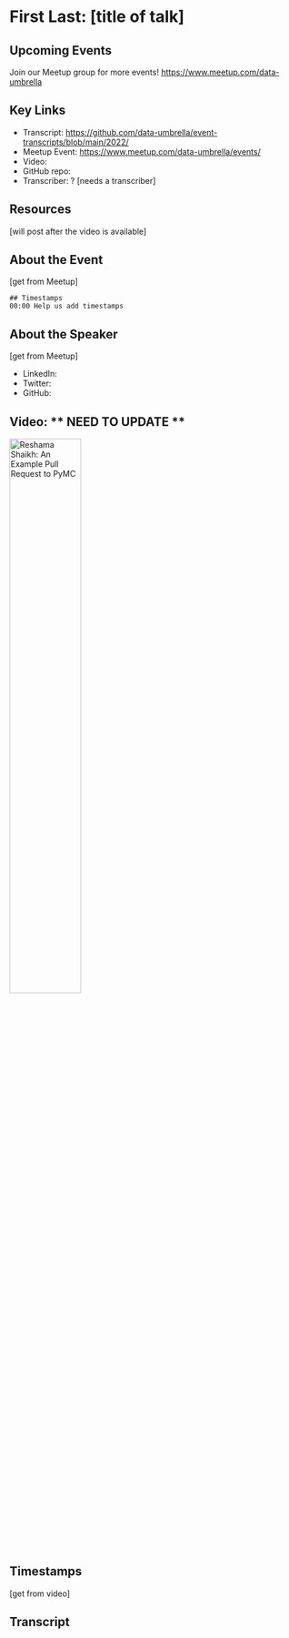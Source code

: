 # First Last:  [title of talk]

## Upcoming Events
Join our Meetup group for more events!
https://www.meetup.com/data-umbrella

## Key Links
- Transcript: https://github.com/data-umbrella/event-transcripts/blob/main/2022/ 
- Meetup Event: https://www.meetup.com/data-umbrella/events/ 
- Video: 
- GitHub repo:  
- Transcriber:  ? [needs a transcriber]

## Resources
[will post after the video is available]

## About the Event
[get from Meetup]


```
## Timestamps
00:00 Help us add timestamps
```

## About the Speaker
[get from Meetup]

- LinkedIn:  
- Twitter:  
- GitHub:  

## Video:  ** NEED TO UPDATE **
<a href="http://www.youtube.com/watch?feature=player_embedded&v=NbmdFJsnuuo" target="_blank"><img src="http://img.youtube.com/vi/NbmdFJsnuuo/0.jpg"
alt="Reshama Shaikh: An Example Pull Request to PyMC" width="50%" /></a>

## Timestamps
[get from video]

## Transcript
